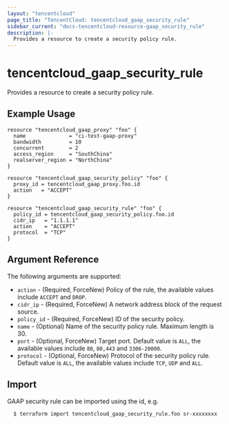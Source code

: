 ```yaml
---
layout: "tencentcloud"
page_title: "TencentCloud: tencentcloud_gaap_security_rule"
sidebar_current: "docs-tencentcloud-resource-gaap_security_rule"
description: |-
  Provides a resource to create a security policy rule.
---
```


# tencentcloud_gaap_security_rule

Provides a resource to create a security policy rule.

## Example Usage

```hcl
resource "tencentcloud_gaap_proxy" "foo" {
  name              = "ci-test-gaap-proxy"
  bandwidth         = 10
  concurrent        = 2
  access_region     = "SouthChina"
  realserver_region = "NorthChina"
}

resource "tencentcloud_gaap_security_policy" "foo" {
  proxy_id = tencentcloud_gaap_proxy.foo.id
  action   = "ACCEPT"
}

resource "tencentcloud_gaap_security_rule" "foo" {
  policy_id = tencentcloud_gaap_security_policy.foo.id
  cidr_ip   = "1.1.1.1"
  action    = "ACCEPT"
  protocol  = "TCP"
}
```

## Argument Reference

The following arguments are supported:

* `action` - (Required, ForceNew) Policy of the rule, the available values include `ACCEPT` and `DROP`.
* `cidr_ip` - (Required, ForceNew) A network address block of the request source.
* `policy_id` - (Required, ForceNew) ID of the security policy.
* `name` - (Optional) Name of the security policy rule. Maximum length is 30.
* `port` - (Optional, ForceNew) Target port. Default value is `ALL`, the available values include `80`, `80,443` and `3306-20000`.
* `protocol` - (Optional, ForceNew) Protocol of the security policy rule. Default value is `ALL`, the available values include `TCP`, `UDP` and `ALL`.


## Import

GAAP security rule can be imported using the id, e.g.

```
  $ terraform import tencentcloud_gaap_security_rule.foo sr-xxxxxxxx
```

